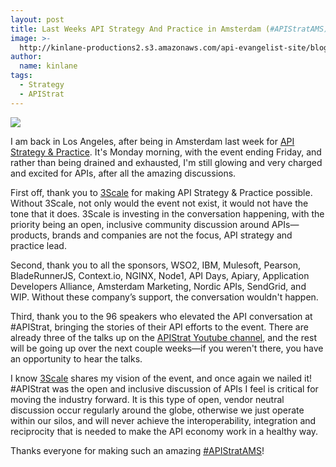 ```yaml
---
layout: post
title: Last Weeks API Strategy And Practice in Amsterdam (#APIStratAMS)
image: >-
  http://kinlane-productions2.s3.amazonaws.com/api-evangelist-site/blog/apistrat-ams-kin-steve-opening.jpg
author:
  name: kinlane
tags:
  - Strategy
  - APIStrat
---
```

[![](http://kinlane-productions2.s3.amazonaws.com/api-evangelist-site/blog/apistrat-ams-kin-steve-opening.jpg)](https://www.flickr.com/photos/95142376@N05/13488140215/)

I am back in Los Angeles, after being in Amsterdam last week for [API Strategy & Practice](http://www.apistrategyconference.com/2014Amsterdam/). It's Monday morning, with the event ending Friday, and rather than being drained and exhausted, I'm still glowing and very charged and excited for APIs, after all the amazing discussions.

First off, thank you to [3Scale](http://bit.ly/13esk6Q) for making API Strategy & Practice possible. Without 3Scale, not only would the event not exist, it would not have the tone that it does. 3Scale is investing in the conversation happening, with the priority being an open, inclusive community discussion around APIs—products, brands and companies are not the focus, API strategy and practice lead.

Second, thank you to all the sponsors, WSO2, IBM, Mulesoft, Pearson, BladeRunnerJS, Context.io, NGINX, Node1, API Days, Apiary, Application Developers Alliance, Amsterdam Marketing, Nordic APIs, SendGrid, and WIP. Without these company’s support, the conversation wouldn't happen.

Third, thank you to the 96 speakers who elevated the API conversation at #APIStrat, bringing the stories of their API efforts to the event. There are already three of the talks up on the [APIStrat Youtube channel](https://www.youtube.com/user/apistrat), and the rest will be going up over the next couple weeks—if you weren't there, you have an opportunity to hear the talks.

I know [3Scale](http://bit.ly/13esk6Q) shares my vision of the event, and once again we nailed it! #APIStrat was the open and inclusive discussion of APIs I feel is critical for moving the industry forward. It is this type of open, vendor neutral discussion occur regularly around the globe, otherwise we just operate within our silos, and will never achieve the interoperability, integration and reciprocity that is needed to make the API economy work in a healthy way.

Thanks everyone for making such an amazing [#APIStratAMS](https://twitter.com/search?q=%23apistratams&src=typd)!